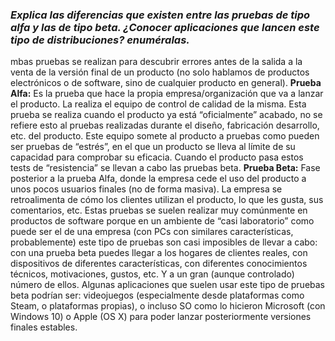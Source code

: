 ### *Explica las diferencias que existen entre las pruebas de tipo alfa y las de tipo beta. ¿Conocer aplicaciones que lancen este tipo de distribuciones? enuméralas.*
mbas pruebas se realizan para descubrir errores antes de la salida a la venta de la versión final de
un producto (no solo hablamos de productos electrónicos o de software, sino de cualquier producto
en general).
**Prueba Alfa:**
Es la prueba que hace la propia empresa/organización que va a lanzar el producto. La realiza el
equipo de control de calidad de la misma. Esta prueba se realiza cuando el producto ya está
“oficialmente” acabado, no se refiere esto al pruebas realizadas durante el diseño, fabricación
desarrollo, etc. del producto. Este equipo somete al producto a pruebas como pueden ser pruebas de
“estrés”, en el que un producto se lleva al límite de su capacidad para comprobar su eficacia.
Cuando el producto pasa estos tests de “resistencia” se llevan a cabo las pruebas beta.
**Prueba Beta:**
Fase posterior a la prueba Alfa, donde la empresa cede el uso del producto a unos pocos usuarios
finales (no de forma masiva). La empresa se retroalimenta de cómo los clientes utilizan el producto,
lo que les gusta, sus comentarios, etc. Estas pruebas se suelen realizar muy comúnmente en
productos de software porque en un ambiente de “casi laboratorio” como puede ser el de una
empresa (con PCs con similares características, probablemente) este tipo de pruebas son casi
imposibles de llevar a cabo: con una prueba beta puedes llegar a los hogares de clientes reales, con
dispositivos de diferentes características, con diferentes conocimientos técnicos, motivaciones,
gustos, etc. Y a un gran (aunque controlado) número de ellos.
Algunas aplicaciones que suelen usar este tipo de pruebas beta podrían ser: videojuegos
(especialmente desde plataformas como Steam, o plataformas propias), o incluso SO como lo
hicieron Microsoft (con Windows 10) o Apple (OS X) para poder lanzar posteriormente versiones
finales estables.
